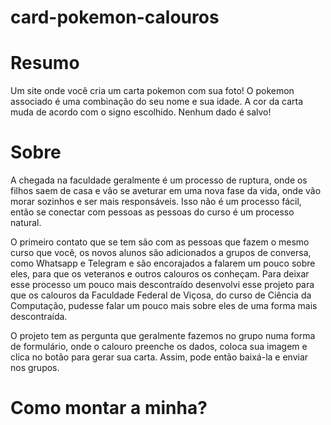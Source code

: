 # card-pokemon-calouros
# Resumo
Um site onde você cria um carta pokemon com sua foto! O pokemon associado é uma combinação do seu nome e sua idade. A cor da carta muda de acordo com o signo escolhido. 
Nenhum dado é salvo!

# Sobre
A chegada na faculdade geralmente é um processo de ruptura, onde os filhos saem de casa e vão se aveturar em uma nova fase da vida, onde
vão morar sozinhos e ser mais responsáveis. Isso não é um processo fácil, então se conectar com pessoas as pessoas do curso é um processo natural.

O primeiro contato que se tem são com as pessoas que fazem o mesmo curso que você, os novos alunos são adicionados a grupos de conversa, como Whatsapp e Telegram e
são encorajados a falarem um pouco sobre eles, para que os veteranos e outros calouros os conheçam.
Para deixar esse processo um pouco mais descontraído desenvolvi esse projeto para que os calouros da Faculdade Federal de Viçosa, do curso de Ciência da Computação,
pudesse falar um pouco mais sobre eles de uma forma mais descontraída.

O projeto tem as pergunta que geralmente fazemos no grupo numa forma de formulário, onde o calouro preenche os dados, coloca sua imagem e clica no botão para gerar sua 
carta. Assim, pode então baixá-la e enviar nos grupos.

# Como montar a minha?
